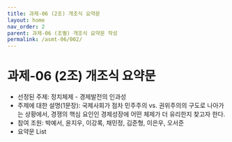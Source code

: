 ```yaml
---
title: 과제-06 (2조) 개조식 요약문
layout: home
nav_order: 2
parent: 과제-06 (조별) 개조식 요약문 작성
permalink: /asmt-06/002/
---
```


# 과제-06 (2조) 개조식 요약문

- 선정된 주제: 정치체제 - 경제발전의 인과성 
- 주제에 대한 설명(1문장): 국제사회가 점차 민주주의 vs. 권위주의의 구도로 나아가는 상황에서, 경쟁의 핵심 요인인 경제성장에 어떤 체제가 더 유리한지 찾고자 한다.
- 참여 조원: 박예서, 윤지우, 이강록, 채민정, 김준형, 이은우, 오서준
- 요약문 List


